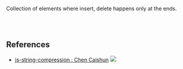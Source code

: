 Collection of elements where insert, delete happens only at the ends.

<br>
<br>


## References

- [js-string-compression : Chen Caishun](https://github.com/cschen1205/js-string-compression)
![](https://ga-beacon.deno.dev/G-RC63DPBH3P:SH3Eq-NoQ9mwgYeHWxu7cw/github.com/nodef/extra-queue)
